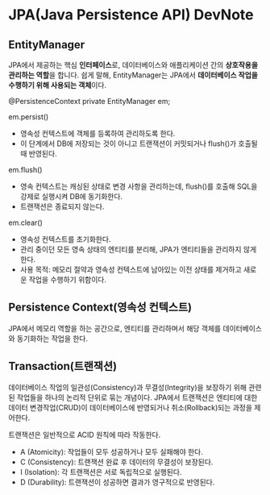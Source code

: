 # JPA(Java Persistence API) DevNote

## EntityManager

JPA에서 제공하는 핵심 **인터페이스**로, 데이터베이스와 애플리케이션 간의 **상호작용을 관리하는 역할**을 합니다. 쉽게 말해, EntityManager는 JPA에서 **데이터베이스 작업을 수행하기 위해 사용되는 객체**이다.

@PersistenceContext
private EntityManager em;

em.persist() 
- 영속성 컨텍스트에 객체를 등록하여 관리하도록 한다.
- 이 단계에서 DB에 저장되는 것이 아니고 트랜잭션이 커밋되거나 flush()가 호출될때 반영된다.

em.flush()
- 영속 컨텍스트는 캐싱된 상태로 변경 사항을 관리하는데, flush()를 호출해 SQL을 강제로 실행시켜 DB에 동기화한다.
- 트랜잭션은 종료되지 않는다.

em.clear()
- 영속성 컨텍스트를 초기화한다.
- 관리 중이던 모든 영속 상태의 엔티티를 분리해, JPA가 엔티티들을 관리하지 않게 한다.
- 사용 목적: 메모리 절약과 영속성 컨텍스트에 남아있는 이전 상태를 제거하고 새로운 작업을 수행하기 위함이다.

## Persistence Context(영속성 컨텍스트)

JPA에서 메모리 역할을 하는 공간으로, 엔티티를 관리하며서 해당 객체를 데이터베이스와 동기화하는 작업을 한다.

## Transaction(트랜잭션)

데이터베이스 작업의 일관성(Consistency)과 무결성(Integrity)을 보장하기 위해 관련된 작업들을 하나의 논리적 단위로 묶는 개념이다. JPA에서 트랜잭션은 엔티티에 대한 데이터 변경작업(CRUD)이 데이터베이스에 반영되거나 취소(Rollback)되는 과정을 제어한다.

트랜잭션은 일반적으로 ACID 원칙에 따라 작동한다.

- A (Atomicity): 작업들이 모두 성공하거나 모두 실패해야 한다.
- C (Consistency): 트랜잭션 완료 후 데이터의 무결성이 보장된다.
- I (Isolation): 각 트랜잭션은 서로 독립적으로 실행된다.
- D (Durability): 트랜잭션이 성공하면 결과가 영구적으로 반영된다.
